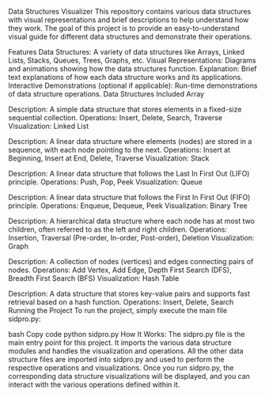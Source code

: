 Data Structures Visualizer
This repository contains various data structures with visual representations and brief descriptions to help understand how they work. The goal of this project is to provide an easy-to-understand visual guide for different data structures and demonstrate their operations.

Features
Data Structures: A variety of data structures like Arrays, Linked Lists, Stacks, Queues, Trees, Graphs, etc.
Visual Representations: Diagrams and animations showing how the data structures function.
Explanation: Brief text explanations of how each data structure works and its applications.
Interactive Demonstrations (optional if applicable): Run-time demonstrations of data structure operations.
Data Structures Included
Array

Description: A simple data structure that stores elements in a fixed-size sequential collection.
Operations: Insert, Delete, Search, Traverse
Visualization:
Linked List

Description: A linear data structure where elements (nodes) are stored in a sequence, with each node pointing to the next.
Operations: Insert at Beginning, Insert at End, Delete, Traverse
Visualization:
Stack

Description: A linear data structure that follows the Last In First Out (LIFO) principle.
Operations: Push, Pop, Peek
Visualization:
Queue

Description: A linear data structure that follows the First In First Out (FIFO) principle.
Operations: Enqueue, Dequeue, Peek
Visualization:
Binary Tree

Description: A hierarchical data structure where each node has at most two children, often referred to as the left and right children.
Operations: Insertion, Traversal (Pre-order, In-order, Post-order), Deletion
Visualization:
Graph

Description: A collection of nodes (vertices) and edges connecting pairs of nodes.
Operations: Add Vertex, Add Edge, Depth First Search (DFS), Breadth First Search (BFS)
Visualization:
Hash Table

Description: A data structure that stores key-value pairs and supports fast retrieval based on a hash function.
Operations: Insert, Delete, Search
Running the Project
To run the project, simply execute the main file sidpro.py:

bash
Copy code
python sidpro.py
How It Works:
The sidpro.py file is the main entry point for this project. It imports the various data structure modules and handles the visualization and operations.
All the other data structure files are imported into sidpro.py and used to perform the respective operations and visualizations.
Once you run sidpro.py, the corresponding data structure visualizations will be displayed, and you can interact with the various operations defined within it.



